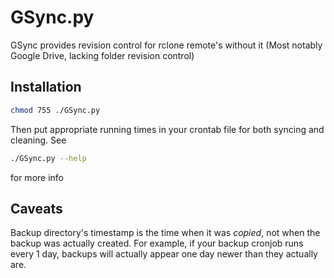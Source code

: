 # GSync.py
GSync provides revision control for rclone remote's without it (Most notably Google Drive, lacking folder revision control)

## Installation
```bash
chmod 755 ./GSync.py
```
Then put appropriate running times in your crontab file for both syncing and cleaning.
See
```bash
./GSync.py --help
```
for more info

## Caveats
Backup directory's timestamp is the time when it was *copied*, not when the backup was actually created.
For example, if your backup cronjob runs every 1 day, backups will actually appear one day newer than they actually are.
